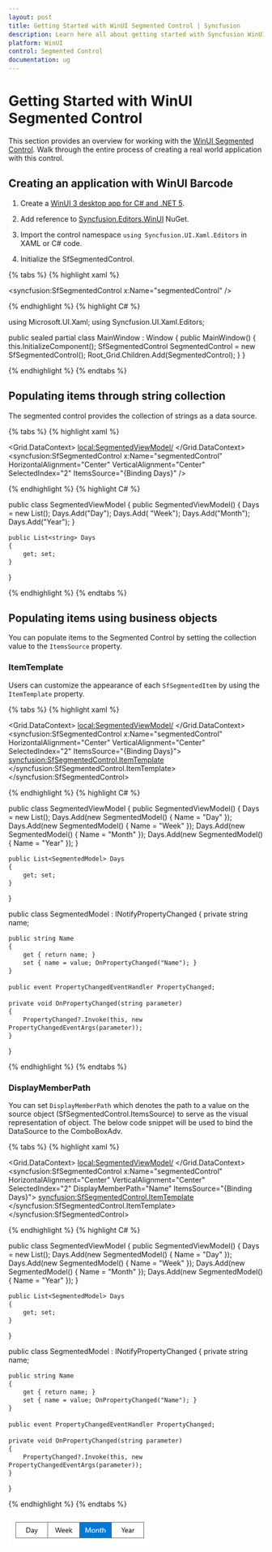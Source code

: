 ```yaml
---
layout: post
title: Getting Started with WinUI Segmented Control | Syncfusion
description: Learn here all about getting started with Syncfusion WinUI Segmented Control(SfSegmentedControl), its elements, and more.
platform: WinUI
control: Segmented Control
documentation: ug
---
```


# Getting Started with WinUI Segmented Control

This section provides an overview for working with the [WinUI Segmented Control](). Walk through the entire process of creating a real world application with this control.

## Creating an application with WinUI Barcode

1. Create a [WinUI 3 desktop app for C# and .NET 5](https://docs.microsoft.com/en-us/windows/apps/winui/winui3/get-started-winui3-for-desktop).

2. Add reference to [Syncfusion.Editors.WinUI](https://www.nuget.org/packages/Syncfusion.Editors.WinUI) NuGet. 

3. Import the control namespace `using Syncfusion.UI.Xaml.Editors` in XAML or C# code.

4. Initialize the SfSegmentedControl.


{% tabs %}
{% highlight xaml %}

<Window
    x:Class="GettingStarted.MainWindow"
    xmlns="http://schemas.microsoft.com/winfx/2006/xaml/presentation"
    xmlns:x="http://schemas.microsoft.com/winfx/2006/xaml"
    xmlns:local="using:GettingStarted"
    xmlns:d="http://schemas.microsoft.com/expression/blend/2008"
    xmlns:mc="http://schemas.openxmlformats.org/markup-compatibility/2006" 
    xmlns:syncfusion="using:Syncfusion.UI.Xaml.Editors" 
    mc:Ignorable="d">
    <Grid x:Name="Root_Grid">
        <syncfusion:SfSegmentedControl x:Name="segmentedControl" />
    </Grid>
</Window>

{% endhighlight %}
{% highlight C# %} 

using Microsoft.UI.Xaml;
using Syncfusion.UI.Xaml.Editors;

public sealed partial class MainWindow : Window
{
    public MainWindow()
    {
        this.InitializeComponent();
        SfSegmentedControl SegmentedControl = new SfSegmentedControl();
        Root_Grid.Children.Add(SegmentedControl);
    }
}

{% endhighlight %}
{% endtabs %} 

## Populating items through string collection

The segmented control provides the collection of strings as a data source.

{% tabs %}
{% highlight xaml %}

<Window
    x:Class="GettingStarted.MainWindow"
    xmlns="http://schemas.microsoft.com/winfx/2006/xaml/presentation"
    xmlns:x="http://schemas.microsoft.com/winfx/2006/xaml"
    xmlns:local="using:GettingStarted"
    xmlns:d="http://schemas.microsoft.com/expression/blend/2008"
    xmlns:mc="http://schemas.openxmlformats.org/markup-compatibility/2006" 
    xmlns:syncfusion="using:Syncfusion.UI.Xaml.Editors" 
    mc:Ignorable="d">
    <Grid>
        <Grid.DataContext>
            <local:SegmentedViewModel/>
        </Grid.DataContext>
        <syncfusion:SfSegmentedControl x:Name="segmentedControl"
                                    HorizontalAlignment="Center"
                                    VerticalAlignment="Center"
                                    SelectedIndex="2"
                                    ItemsSource="{Binding Days}" />
    </Grid>
</Window>

{% endhighlight %}
{% highlight C# %}

public class SegmentedViewModel
{
    public SegmentedViewModel()
    {
        Days = new List<string>();
        Days.Add("Day");
        Days.Add( "Week");
        Days.Add("Month");
        Days.Add("Year");
    }

    public List<string> Days
    {
        get; set;
    }
}

{% endhighlight %}
{% endtabs %} 

## Populating items using business objects

You can populate items to the Segmented Control by setting the collection value to the `ItemsSource` property.

### ItemTemplate

Users can customize the appearance of each `SfSegmentedItem` by using the `ItemTemplate` property.

{% tabs %}
{% highlight xaml %}

<Window
    x:Class="GettingStarted.MainWindow"
    xmlns="http://schemas.microsoft.com/winfx/2006/xaml/presentation"
    xmlns:x="http://schemas.microsoft.com/winfx/2006/xaml"
    xmlns:local="using:GettingStarted"
    xmlns:d="http://schemas.microsoft.com/expression/blend/2008"
    xmlns:mc="http://schemas.openxmlformats.org/markup-compatibility/2006" 
    xmlns:syncfusion="using:Syncfusion.UI.Xaml.Editors" 
    mc:Ignorable="d">
    <Grid>
        <Grid.DataContext>
            <local:SegmentedViewModel/>
        </Grid.DataContext>
        <syncfusion:SfSegmentedControl x:Name="segmentedControl"
                                    HorizontalAlignment="Center"
                                    VerticalAlignment="Center"
                                    SelectedIndex="2"
                                    ItemsSource="{Binding Days}">
            <syncfusion:SfSegmentedControl.ItemTemplate>
                <DataTemplate>
                    <Grid>
                        <TextBlock Text="{Binding Name}"
                                   HorizontalAlignment="Center"
                                   VerticalAlignment="Center"/>
                    </Grid>
                </DataTemplate>
            </syncfusion:SfSegmentedControl.ItemTemplate>
        </syncfusion:SfSegmentedControl>
    </Grid>
</Window>

{% endhighlight %}
{% highlight C# %} 

public class SegmentedViewModel
{
    public SegmentedViewModel()
    {
        Days = new List<SegmentedModel>();
        Days.Add(new SegmentedModel() { Name = "Day" });
        Days.Add(new SegmentedModel() { Name = "Week" });
        Days.Add(new SegmentedModel() { Name = "Month" });
        Days.Add(new SegmentedModel() { Name = "Year" });
    }

    public List<SegmentedModel> Days
    {
        get; set;
    }
}

public class SegmentedModel : INotifyPropertyChanged
{
    private string name;

    public string Name
    {
        get { return name; }
        set { name = value; OnPropertyChanged("Name"); }
    }

    public event PropertyChangedEventHandler PropertyChanged;

    private void OnPropertyChanged(string parameter)
    {
        PropertyChanged?.Invoke(this, new PropertyChangedEventArgs(parameter));
    }
}

{% endhighlight %}
{% endtabs %} 

### DisplayMemberPath

You can set `DisplayMemberPath` which denotes the path to a value on the source object (SfSegmentedControl.ItemsSource) to serve as the visual representation of object. The below code snippet will be used to bind the DataSource to the ComboBoxAdv.

{% tabs %}
{% highlight xaml %}

<Window
    x:Class="GettingStarted.MainWindow"
    xmlns="http://schemas.microsoft.com/winfx/2006/xaml/presentation"
    xmlns:x="http://schemas.microsoft.com/winfx/2006/xaml"
    xmlns:local="using:GettingStarted"
    xmlns:d="http://schemas.microsoft.com/expression/blend/2008"
    xmlns:mc="http://schemas.openxmlformats.org/markup-compatibility/2006" 
    xmlns:syncfusion="using:Syncfusion.UI.Xaml.Editors" 
    mc:Ignorable="d">
    <Grid>
        <Grid.DataContext>
            <local:SegmentedViewModel/>
        </Grid.DataContext>
        <syncfusion:SfSegmentedControl x:Name="segmentedControl"
                                    HorizontalAlignment="Center"
                                    VerticalAlignment="Center"
                                    SelectedIndex="2"
                                    DisplayMemberPath="Name"
                                    ItemsSource="{Binding Days}">
            <syncfusion:SfSegmentedControl.ItemTemplate>
                <DataTemplate>
                    <Grid>
                        <TextBlock Text="{Binding Name}"
                                   HorizontalAlignment="Center"
                                   VerticalAlignment="Center"/>
                    </Grid>
                </DataTemplate>
            </syncfusion:SfSegmentedControl.ItemTemplate>
        </syncfusion:SfSegmentedControl>
    </Grid>
</Window>

{% endhighlight %}
{% highlight C# %} 

public class SegmentedViewModel
{
    public SegmentedViewModel()
    {
        Days = new List<SegmentedModel>();
        Days.Add(new SegmentedModel() { Name = "Day" });
        Days.Add(new SegmentedModel() { Name = "Week" });
        Days.Add(new SegmentedModel() { Name = "Month" });
        Days.Add(new SegmentedModel() { Name = "Year" });
    }

    public List<SegmentedModel> Days
    {
        get; set;
    }
}

public class SegmentedModel : INotifyPropertyChanged
{
    private string name;

    public string Name
    {
        get { return name; }
        set { name = value; OnPropertyChanged("Name"); }
    }

    public event PropertyChangedEventHandler PropertyChanged;

    private void OnPropertyChanged(string parameter)
    {
        PropertyChanged?.Invoke(this, new PropertyChangedEventArgs(parameter));
    }
}

{% endhighlight %}
{% endtabs %} 

![WinUI Segmented Control with DisplayMemberPath](Getting_Started_Images/gettingstarted.png)

